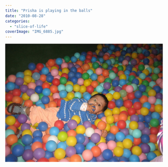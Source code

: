 ```yaml
---
title: "Prisha is playing in the balls"
date: "2010-08-28"
categories: 
  - "slice-of-life"
coverImage: "IMG_6885.jpg"
---
```


![](images/IMG_6885.jpg)
